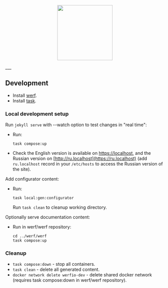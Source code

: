 <p align="center">
  <img src="https://raw.githubusercontent.com/werf/website/main/assets/images/werf-logo.svg?sanitize=true" style="max-height:100%;" height="175">
</p>
___

## Development

- Install [werf](http://werf.io/documentation/index.html).
- Install [task](https://taskfile.dev/installation/).

### Local development setup

Run `jekyll serve` with --watch option to test changes in "real time":

- Run:
  ```shell
  task compose:up
  ```
- Check the English version is available on [https://localhost](http://localhost), and the Russian version on [http://ru.localhost](https://ru.localhost) (add `ru.localhost` record in your `/etc/hosts` to access the Russian version of the site).

Add configurator content:
- Run:
  ```shell
  task local:gen:configurator
  ```
  Run `task clean` to cleanup working directory.

Optionally serve documentation content:

- Run in werf/werf repository:
  ```shell
  cd ../werf/werf
  task compose:up
  ```

### Cleanup

- `task compose:down` - stop all containers.
- `task clean` - delete all generated content.
- `docker network delete werfio-dev` - delete shared docker network (requires task compose:down in werf/werf repository).
